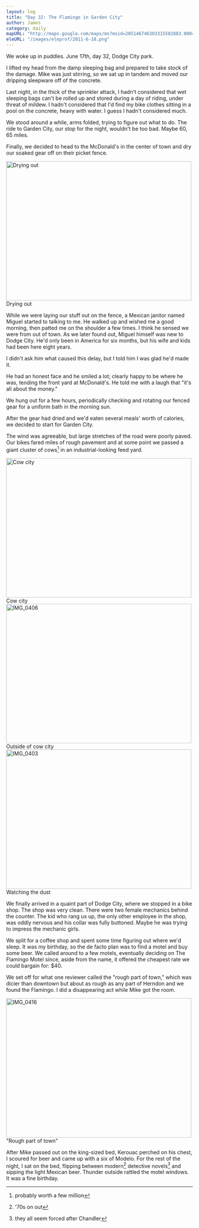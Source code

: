 ```yaml
---
layout: log
title: "Day 32: The Flamingo in Garden City"
author: James
category: daily
mapURL: "http://maps.google.com/maps/ms?msid=205146746303315582883.0004a68feaee833c6b63d&msa=0&ll=38.115111,-100.450745&spn=0.847083,1.766052&output=kml"
eleURL: "/images/eleprof/2011-6-18.png"
---
```



We woke up in puddles. June 17th, day 32, Dodge City park.

I lifted my head from the damp sleeping bag and prepared to take stock of the
damage. Mike was just stirring, so we sat up in tandem and moved our dripping
sleepware off of the concrete.

Last night, in the thick of the sprinkler attack, I hadn't considered that wet
sleeping bags can't be rolled up and stored during a day of riding, under threat
of mildew. I hadn't considered that I'd find my bike clothes sitting in a pool
on the concrete, heavy with water. I guess I hadn't considered much.

We stood around a while, arms folded, trying to figure out what to do. The ride
to Garden City, our stop for the night, wouldn't be too bad. Maybe 60, 65 miles.
                                             
Finally, we decided to head to the McDonald's in the center of town and dry our
soaked gear off on their picket fence.                                     
                                
<div class="imageWithCaption">
<a href="http://www.flickr.com/photos/62630874@N02/5853199614/" title="Drying out by james.ob, on Flickr"><img src="http://farm3.static.flickr.com/2438/5853199614_3f58e43094.jpg" width="500" height="375" alt="Drying out"></a>
	<div class="imageCaption">
		Drying out
	</div>
</div>
     
While we were laying our stuff out on the fence, a Mexican janitor named Miguel
started to talking to me. He walked up and wished me a good morning, then patted
me on the shoulder a few times. I think he sensed we were from out of town. As
we later found out, Miguel himself was new to Dodge City. He'd only been in
America for six months, but his wife and kids had been here eight years.

I didn't ask him what caused this delay, but I told him I was glad he'd made it.

He had an honest face and he smiled a lot; clearly happy to be where he was,
tending the front yard at McDonald's. He told me with a laugh that "it's all
about the money."

We hung out for a few hours, periodically checking and rotating our fenced gear
for a uniform bath in the morning sun.

After the gear had dried and we'd eaten several meals' worth of calories, we
decided to start for Garden City.

The wind was agreeable, but large stretches of the road were poorly paved. Our
bikes fared miles of rough pavement and at some point we passed a giant
cluster of cows[^1] in an industrial-looking feed yard.
                                              
<div class="imageWithCaption">
<a href="http://www.flickr.com/photos/62630874@N02/5852660753/" title="Cow city by james.ob, on Flickr"><img src="http://farm6.static.flickr.com/5231/5852660753_7b997682c9.jpg" width="500" height="375" alt="Cow city"></a>
	<div class="imageCaption">
		Cow city
	</div>
</div>
                                                  
<div class="imageWithCaption">
<a href="http://www.flickr.com/photos/62630874@N02/5853217542/" title="IMG_0406 by james.ob, on Flickr"><img src="http://farm4.static.flickr.com/3017/5853217542_51eed3b676.jpg" width="500" height="375" alt="IMG_0406"></a>
	<div class="imageCaption">
		Outside of cow city
	</div>
</div>
                                                          
<div class="imageWithCaption">
<a href="http://www.flickr.com/photos/62630874@N02/5852667587/" title="IMG_0403 by james.ob, on Flickr"><img src="http://farm4.static.flickr.com/3092/5852667587_76c9332327.jpg" width="500" height="375" alt="IMG_0403"></a>
	<div class="imageCaption">
		Watching the dust
	</div>
</div>
     
We finally arrived in a quaint part of Dodge City, where we stopped in a bike
shop. The shop was very clean. There were two female mechanics behind the
counter. The kid who rang us up, the only other employee in the shop, was oddly
nervous and his collar was fully buttoned. Maybe he was trying to impress the
mechanic girls.

We split for a coffee shop and spent some time figuring out where we'd sleep. It
was my birthday, so the de facto plan was to find a motel and buy some beer. We
called around to a few motels, eventually deciding on The Flamingo Motel since,
aside from the name, it offered the cheapest rate we could bargain for: $40. 

We set off for what one reviewer called the "rough part of town," which was
dicier than downtown but about as rough as any part of Herndon and we found the
Flamingo. I did a disappearing act while Mike got the room.
                                
<div class="imageWithCaption">
<a href="http://www.flickr.com/photos/62630874@N02/5853240494/" title="IMG_0416 by james.ob, on Flickr"><img src="http://farm4.static.flickr.com/3116/5853240494_ec916886a8.jpg" width="500" height="375" alt="IMG_0416"></a>
	<div class="imageCaption">
		"Rough part of town"
	</div>
</div>
     
After Mike passed out on the king-sized bed, Kerouac perched on his chest, I
scoured for beer and came up with a six of Modelo. For the rest of the night, I
sat on the bed, flipping between modern[^3] detective novels[^2] and sipping the
light Mexican beer. Thunder outside rattled the motel windows. It was a fine
birthday.

[^1]: probably worth a few million

[^3]: '70s on out
[^2]: they all seem forced after Chandler

